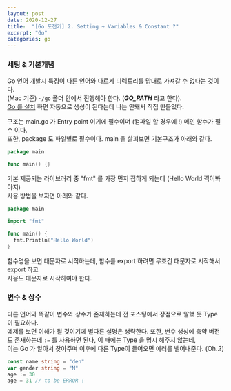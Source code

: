 ```yaml
---
layout: post
date: 2020-12-27
title:  "[Go 도전기] 2. Setting ~ Variables & Constant ?"
excerpt: "Go"
categories: go
---
```


### 세팅 & 기본개념
Go 언어 개발시 특징이 다른 언어와 다르게 디렉토리를 맘대로 가져갈 수 없다는 것이다.  
(Mac 기준) `~/go` 폴더 안에서 진행해야 한다. (***GO_PATH*** 라고 한다).  
[Go 를 설치](https://golang.org) 하면 자동으로 생성이 된다는데 나는 안돼서 직접 만들었다.  

구조는 main.go 가 Entry point 이기에 필수이며 (컴파일 할 경우에 !) 메인 함수가 필수 이다.  
또한, package 도 파일별로 필수이다. main 을 살펴보면 기본구조가 아래와 같다.  

```go
package main

func main() {}
```

기본 제공되는 라이브러리 중 "fmt" 를 가장 먼저 접하게 되는데 (Hello World 찍어봐야지)  
사용 방법을 보자면 아래와 같다.

```go
package main

import "fmt"

func main() {
  fmt.Println("Hello World")
}
```

함수명을 보면 대문자로 시작하는데, 함수를 export 하려면 무조건 대문자로 시작해서 export 하고  
사용도 대문자로 시작하여야 한다.

### 변수 & 상수
다른 언어와 똑같이 변수와 상수가 존재하는데 전 포스팅에서 장점으로 말했 듯 Type 이 필요하다.  
예제를 보면 이해가 될 것이기에 별다른 설명은 생략한다.
또한, 변수 생성에 축약 버전도 존재하는데 `:=` 를 사용하면 된다, 이 때에는 Type 을 명시 해주지 않는데,  
이는 Go 가 알아서 찾아주며 이후에 다른 Type이 들어오면 에러를 뱉어내준다. (Oh..?)

```go
const name string = "den"
var gender string = "M"
age := 30
age = 31 // to be ERROR !
```
